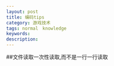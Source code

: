 ```yaml
---
layout: post
title: 编码tips
category: 游戏技术
tags: normal　knowledge
keywords: 
description: 
---
```


##文件读取一次性读取,而不是一行一行读取

